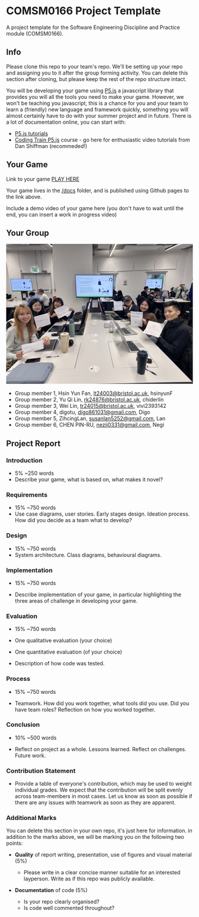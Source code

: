 # COMSM0166 Project Template
A project template for the Software Engineering Discipline and Practice module (COMSM0166).

## Info

Please clone this repo to your team's repo. We'll be setting up your repo and assigning you to it after the group forming activity. You can delete this section after cloning, but please keep the rest of the repo structure intact.

You will be developing your game using [P5.js](https://p5js.org) a javascript library that provides you will all the tools you need to make your game. However, we won't be teaching you javascript, this is a chance for you and your team to learn a (friendly) new language and framework quickly, something you will almost certainly have to do with your summer project and in future. There is a lot of documentation online, you can start with:

- [P5.js tutorials](https://p5js.org/tutorials/) 
- [Coding Train P5.js](https://thecodingtrain.com/tracks/code-programming-with-p5-js) course - go here for enthusiastic video tutorials from Dan Shiffman (recommeded!)

## Your Game

Link to your game [PLAY HERE](https://peteinfo.github.io/COMSM0166-project-template/)

Your game lives in the [/docs](/docs) folder, and is published using Github pages to the link above.

Include a demo video of your game here (you don't have to wait until the end, you can insert a work in progress video)

## Your Group

![alt text](image.png)

- Group member 1, Hsin Yun Fan, lt24003@bristol.ac.uk, hsinyunF
- Group member 2, Yu Qi Lin, rk24876@bristol.ac.uk, chiderlin
- Group member 3, Wei Lin, tr24015@bristol.ac.uk, vivi2393142
- Group member 4, digotu, digo861031@gmail.com, Digo
- Group member 5, ZihcingLan, susanlan5252@gmail.com, Lan
- Group member 6, CHEN PIN-RU, nezii0331@gmail.com, Negi

## Project Report

### Introduction

- 5% ~250 words 
- Describe your game, what is based on, what makes it novel? 

### Requirements 

- 15% ~750 words
- Use case diagrams, user stories. Early stages design. Ideation process. How did you decide as a team what to develop? 

### Design

- 15% ~750 words 
- System architecture. Class diagrams, behavioural diagrams. 

### Implementation

- 15% ~750 words

- Describe implementation of your game, in particular highlighting the three areas of challenge in developing your game. 

### Evaluation

- 15% ~750 words

- One qualitative evaluation (your choice) 

- One quantitative evaluation (of your choice) 

- Description of how code was tested. 

### Process 

- 15% ~750 words

- Teamwork. How did you work together, what tools did you use. Did you have team roles? Reflection on how you worked together. 

### Conclusion

- 10% ~500 words

- Reflect on project as a whole. Lessons learned. Reflect on challenges. Future work. 

### Contribution Statement

- Provide a table of everyone's contribution, which may be used to weight individual grades. We expect that the contribution will be split evenly across team-members in most cases. Let us know as soon as possible if there are any issues with teamwork as soon as they are apparent. 

### Additional Marks

You can delete this section in your own repo, it's just here for information. in addition to the marks above, we will be marking you on the following two points:

- **Quality** of report writing, presentation, use of figures and visual material (5%) 
  - Please write in a clear concise manner suitable for an interested layperson. Write as if this repo was publicly available.

- **Documentation** of code (5%)

  - Is your repo clearly organised? 
  - Is code well commented throughout?

